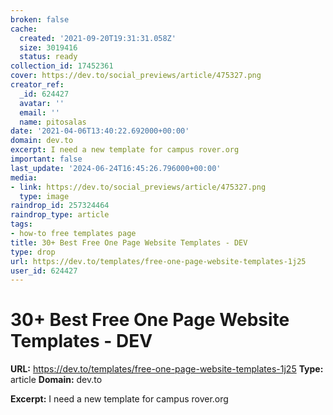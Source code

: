 ```yaml
---
broken: false
cache:
  created: '2021-09-20T19:31:31.058Z'
  size: 3019416
  status: ready
collection_id: 17452361
cover: https://dev.to/social_previews/article/475327.png
creator_ref:
  _id: 624427
  avatar: ''
  email: ''
  name: pitosalas
date: '2021-04-06T13:40:22.692000+00:00'
domain: dev.to
excerpt: I need a new template for campus rover.org
important: false
last_update: '2024-06-24T16:45:26.796000+00:00'
media:
- link: https://dev.to/social_previews/article/475327.png
  type: image
raindrop_id: 257324464
raindrop_type: article
tags:
- how-to free templates page
title: 30+ Best Free One Page Website Templates - DEV
type: drop
url: https://dev.to/templates/free-one-page-website-templates-1j25
user_id: 624427
---
```


# 30+ Best Free One Page Website Templates - DEV

**URL:** https://dev.to/templates/free-one-page-website-templates-1j25
**Type:** article
**Domain:** dev.to

**Excerpt:** I need a new template for campus rover.org
